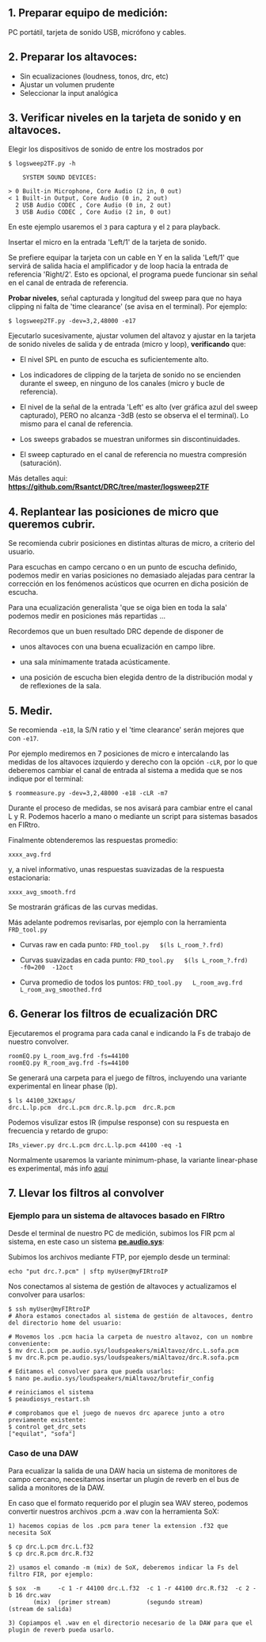 ## 1. Preparar equipo de medición:

PC portátil, tarjeta de sonido USB, micrófono y cables.


## 2. Preparar los altavoces:

- Sin ecualizaciones (loudness, tonos, drc, etc)
- Ajustar un volumen prudente
- Seleccionar la input analógica

## 3. Verificar niveles en la tarjeta de sonido y en altavoces.

Elegir los dispositivos de sonido de entre los mostrados por 

    $ logsweep2TF.py -h

        SYSTEM SOUND DEVICES:

    > 0 Built-in Microphone, Core Audio (2 in, 0 out)
    < 1 Built-in Output, Core Audio (0 in, 2 out)
      2 USB Audio CODEC , Core Audio (0 in, 2 out)
      3 USB Audio CODEC , Core Audio (2 in, 0 out)

En este ejemplo usaremos el `3` para captura y el `2` para playback.

Insertar el micro en la entrada 'Left/1' de la tarjeta de sonido.

Se prefiere equipar la tarjeta con un cable en Y en la salida 'Left/1' que servirá de salida hacia el amplificador y de loop hacia la entrada de referencia 'Right/2'. Esto es opcional, el programa puede funcionar sin señal en el canal de entrada de referencia.

**Probar niveles**, señal capturada y longitud del sweep para que no haya clipping ni falta de 'time clearance' (se avisa en el terminal). Por ejemplo:

    $ logsweep2TF.py -dev=3,2,48000 -e17

Ejecutarlo sucesivamente, ajustar volumen del altavoz y ajustar en la tarjeta de sonido niveles de salida y de entrada (micro y loop), **verificando** que:

- El nivel SPL en punto de escucha es suficientemente alto.

- Los indicadores de clipping de la tarjeta de sonido no se encienden durante el sweep, en ninguno de los canales (micro y bucle de referencia).

- El nivel de la señal de la entrada 'Left' es alto (ver gráfica azul del sweep capturado), PERO no alcanza -3dB (esto se observa el el terminal). Lo mismo para el canal de referencia.

- Los sweeps grabados se muestran uniformes sin discontinuidades.

- El sweep capturado en el canal de referencia no muestra compresión (saturación).

Más detalles aqui: **https://github.com/Rsantct/DRC/tree/master/logsweep2TF**  



## 4. Replantear las posiciones de micro que queremos cubrir.

Se recomienda cubrir posiciones en distintas alturas de micro, a criterio del usuario.

Para escuchas en campo cercano o en un punto de escucha definido, podemos medir en varias posiciones no demasiado alejadas para centrar la corrección en los fenómenos acústicos que ocurren en dicha posición de escucha.

Para una ecualización generalista 'que se oiga bien en toda la sala' podemos medir en posiciones más repartidas ...

Recordemos que un buen resultado DRC depende de disponer de

- unos altavoces con una buena ecualización en campo libre.

- una sala mínimamente tratada acústicamente.

- una posición de escucha bien elegida dentro de la distribución modal y de reflexiones de la sala.


## 5. Medir.
    
Se recomienda `-e18`, la S/N ratio y el 'time clearance' serán mejores que con `-e17`.

Por ejemplo mediremos en 7 posiciones de micro e intercalando las medidas de los altavoces izquierdo y derecho con la opción `-cLR`, por lo que deberemos cambiar el canal de entrada al sistema a medida que se nos indique por el terminal:

    $ roommeasure.py -dev=3,2,48000 -e18 -cLR -m7

Durante el proceso de medidas, se nos avisará para cambiar entre el canal L y R. Podemos hacerlo a mano o mediante un script para sistemas basados en FIRtro.

Finalmente obtenderemos las respuestas promedio:

    xxxx_avg.frd

y, a nivel informativo, unas respuestas suavizadas de la respuesta estacionaria:

    xxxx_avg_smooth.frd

Se mostrarán gráficas de las curvas medidas.

Más adelante podremos revisarlas, por ejemplo con la herramienta `FRD_tool.py`

- Curvas raw en cada punto: `FRD_tool.py   $(ls L_room_?.frd)`

- Curvas suavizadas en cada punto: `FRD_tool.py   $(ls L_room_?.frd)  -f0=200  -12oct`

- Curva promedio de todos los puntos: `FRD_tool.py   L_room_avg.frd   L_room_avg_smoothed.frd`


## 6. Generar los filtros de ecualización DRC

Ejecutaremos el programa para cada canal e indicando la Fs de trabajo de nuestro convolver.

    roomEQ.py L_room_avg.frd -fs=44100
    roomEQ.py R_room_avg.frd -fs=44100
    
Se generará una carpeta para el juego de filtros, incluyendo una variante experimental en linear phase (lp).

    $ ls 44100_32Ktaps/
    drc.L.lp.pcm  drc.L.pcm drc.R.lp.pcm  drc.R.pcm


Podemos visulizar estos IR (impulse response) con su respuesta en frecuencia y retardo de grupo:

    IRs_viewer.py drc.L.pcm drc.L.lp.pcm 44100 -eq -1
    
Normalmente usaremos la variante minimum-phase, la variante linear-phase es experimental, más info [aquí](https://github.com/Rsantct/DRC/blob/master/drc_multipoint/minimum%20phase.md)


## 7. Llevar los filtros al convolver

### Ejemplo para un sistema de altavoces basado en **FIRtro**

Desde el terminal de nuestro PC de medición, subimos los FIR pcm al sistema, en este caso un sistema **[pe.audio.sys](https://github.com/AudioHumLab/pe.audio.sys)**:

Subimos los archivos mediante FTP, por ejemplo desde un terminal:
    
    echo "put drc.?.pcm" | sftp myUser@myFIRtroIP
    
Nos conectamos al sistema de gestión de altavoces y actualizamos el convolver para usarlos:

    $ ssh myUser@myFIRtroIP
    # Ahora estamos conectados al sistema de gestión de altavoces, dentro del directorio home del usuario:

    # Movemos los .pcm hacia la carpeta de nuestro altavoz, con un nombre conveniente:
    $ mv drc.L.pcm pe.audio.sys/loudspeakers/miAltavoz/drc.L.sofa.pcm
    $ mv drc.R.pcm pe.audio.sys/loudspeakers/miAltavoz/drc.R.sofa.pcm
    
    # Editamos el convolver para que pueda usarlos:
    $ nano pe.audio.sys/loudspeakers/miAltavoz/brutefir_config
    
    # reiniciamos el sistema
    $ peaudiosys_restart.sh
    
    # comprobamos que el juego de nuevos drc aparece junto a otro previamente existente:
    $ control get_drc_sets
    ["equilat", "sofa"]


### Caso de una DAW

Para ecualizar la salida de una DAW hacia un sistema de monitores de campo cercano, necesitamos insertar un plugin de reverb en el bus de salida a monitores de la DAW.

En caso que el formato requerido por el plugin sea WAV stereo, podemos convertir nuestros archivos .pcm a .wav con la herramienta SoX:

    1) hacemos copias de los .pcm para tener la extension .f32 que necesita SoX

    $ cp drc.L.pcm drc.L.f32
    $ cp drc.R.pcm drc.R.f32

    2) usamos el comando -m (mix) de SoX, deberemos indicar la Fs del filtro FIR, por ejemplo:

    $ sox  -m     -c 1 -r 44100 drc.L.f32  -c 1 -r 44100 drc.R.f32  -c 2 -b 16 drc.wav
           (mix)  (primer stream)          (segundo stream)         (stream de salida)

    3) Copiampos el .wav en el directorio necesario de la DAW para que el plugin de reverb pueda usarlo.

